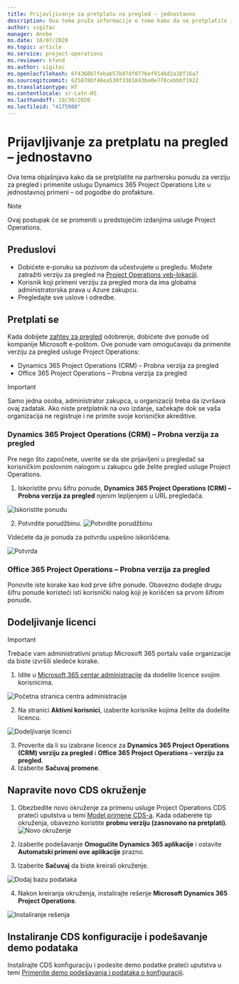```yaml
---
title: Prijavljivanje za pretplatu na pregled – jednostavno
description: Ova tema pruža informacije o tome kako da se pretplatite i primenite uslugu Project Operations Lite – od pogodbe do profakture.
author: sigitac
manager: Annbe
ms.date: 10/07/2020
ms.topic: article
ms.service: project-operations
ms.reviewer: kfend
ms.author: sigitac
ms.openlocfilehash: 6f4360b7febab57b97df0776ef9148d2a38f16a7
ms.sourcegitcommit: 625878bf48ea530f3381843be0e778cebbbf1922
ms.translationtype: HT
ms.contentlocale: sr-Latn-RS
ms.lasthandoff: 10/30/2020
ms.locfileid: "4175908"
---
```

# <a name="sign-up-for-a-preview-subscription---lite"></a>Prijavljivanje za pretplatu na pregled – jednostavno 

Ova tema objašnjava kako da se pretplatite na partnersku ponudu za verziju za pregled i primenite uslugu Dynamics 365 Project Operations Lite u jednostavnoj primeni – od pogodbe do profakture.

> [!NOTE]
> Ovaj postupak će se promeniti u predstojećim izdanjima usluge Project Operations.

## <a name="prerequisites"></a>Preduslovi

- Dobićete e-poruku sa pozivom da učestvujete u pregledu. Možete zatražiti verziju za pregled na [Project Operations veb-lokaciji](https://dynamics.microsoft.com/en-us/project-operations/overview/).
- Korisnik koji primeni verziju za pregled mora da ima globalna administratorska prava u Azure zakupcu.
- Pregledajte sve uslove i odredbe.

## <a name="subscribe"></a>Pretplati se

Kada dobijete [zahtev za pregled](https://forms.office.com/FormsPro/Pages/ResponsePage.aspx?id=v4j5cvGGr0GRqy180BHbR56j8lZs0FdAvwT75_WNFyxUMkRDV1NYQU5TNjE2VjhKOVBUNVg2R0s1NC4u) odobrenje, dobićete dve ponude od kompanije Microsoft e-poštom. Ove ponude vam omogućavaju da primenite verziju za pregled usluge Project Operations:

- Dynamics 365 Project Operations (CRM) – Probna verzija za pregled
- Office 365 Project Operations – Probna verzija za pregled

> [!IMPORTANT]
> Samo jedna osoba, administrator zakupca, u organizaciji treba da izvršava ovaj zadatak. Ako niste pretplatnik na ovo izdanje, sačekajte dok se vaša organizacija ne registruje i ne primite svoje korisničke akreditive.

### <a name="dynamics-365-project-operations-crm---preview-trial"></a>Dynamics 365 Project Operations (CRM) – Probna verzija za pregled 

Pre nego što započnete, uverite se da ste prijavljeni u pregledač sa korisničkim poslovnim nalogom u zakupcu gde želite pregled usluge Project Operations.

1. Iskoristite prvu šifru ponude, **Dynamics 365 Project Operations (CRM) – Probna verzija za pregled** njenim lepljenjem u URL pregledača.

![Iskoristite ponudu](./media/16RedeemFirstOfferNew.png)

2. Potvrdite porudžbinu.
![Potvrdite porudžbinu](./media/17ConfirmOrderNew.png)

Videćete da je ponuda za potvrdu uspešno iskorišćena.

![Potvrda](./media/18OrderConfirmationNew.png)

### <a name="office-365-project-operations---preview-trial"></a>Office 365 Project Operations – Probna verzija za pregled

Ponovite iste korake kao kod prve šifre ponude. Obavezno dodajte drugu šifru ponude koristeći isti korisnički nalog koji je korišćen sa prvom šifrom ponude.

## <a name="assign-licenses"></a>Dodeljivanje licenci

> [!IMPORTANT]
> Trebaće vam administrativni pristup Microsoft 365 portalu vaše organizacije da biste izvršili sledeće korake.


1. Idite u [Microsoft 365 centar administracije](https://portal.office.com/) da dodelite licence svojim korisnicima.

![Početna stranica centra administracije](./media/14AdminPortal.png)

2. Na stranici **Aktivni korisnici**, izaberite korisnike kojima želite da dodelite licencu.

![Dodeljivanje licenci](./media/15AssignLicenses.png)

3. Proverite da li su izabrane licence za **Dynamics 365 Project Operations (CRM) verziju za pregled** i **Office 365 Project Operations – verziju za pregled**. 
4. Izaberite **Sačuvaj promene**.

## <a name="create-a-new-cds-environment"></a>Napravite novo CDS okruženje

1. Obezbedite novo okruženje za primenu usluge Project Operations CDS prateći uputstva u temi [Model primene CDS-a](lite-deployment.md). Kada odaberete tip okruženja, obavezno koristite **probnu verziju (zasnovano na pretplati)**.
![Novo okruženje](./media/19CreateEnvironment.png)

2. Izaberite podešavanje **Omogućite Dynamics 365 aplikacije** i ostavite **Automatski primeni ove aplikacije** prazno.  
3. Izaberite **Sačuvaj** da biste kreirali okruženje.

![Dodaj bazu podataka](./media/20CreateEnvironment1.png)

4. Nakon kreiranja okruženja, instalirajte rešenje **Microsoft Dynamics 365 Project Operations**. 

![Instaliranje rešenja](./media/21InstallSolution.png)

## <a name="install-a-cds-configuration-and-setup-demo-data"></a>Instaliranje CDS konfiguracije i podešavanje demo podataka

Instalirajte CDS konfiguraciju i podesite demo podatke prateći uputstva u temi [Primenite demo podešavanja i podataka o konfiguraciji](lite-apply-demo-setup-config-data.md).
